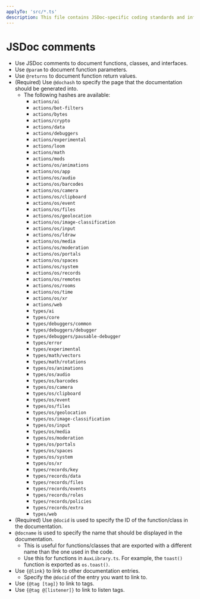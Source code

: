 ```yaml
---
applyTo: 'src/*.ts'
description: This file contains JSDoc-specific coding standards and information for TypeScript files.
---
```


# JSDoc comments

-   Use JSDoc comments to document functions, classes, and interfaces.
-   Use `@param` to document function parameters.
-   Use `@returns` to document function return values.
-   (Required) Use `@dochash` to specify the page that the documentation should be generated into.
    -   The following hashes are available:
        -   `actions/ai`
        -   `actions/bot-filters`
        -   `actions/bytes`
        -   `actions/crypto`
        -   `actions/data`
        -   `actions/debuggers`
        -   `actions/experimental`
        -   `actions/loom`
        -   `actions/math`
        -   `actions/mods`
        -   `actions/os/animations`
        -   `actions/os/app`
        -   `actions/os/audio`
        -   `actions/os/barcodes`
        -   `actions/os/camera`
        -   `actions/os/clipboard`
        -   `actions/os/event`
        -   `actions/os/files`
        -   `actions/os/geolocation`
        -   `actions/os/image-classification`
        -   `actions/os/input`
        -   `actions/os/ldraw`
        -   `actions/os/media`
        -   `actions/os/moderation`
        -   `actions/os/portals`
        -   `actions/os/spaces`
        -   `actions/os/system`
        -   `actions/os/records`
        -   `actions/os/remotes`
        -   `actions/os/rooms`
        -   `actions/os/time`
        -   `actions/os/xr`
        -   `actions/web`
        -   `types/ai`
        -   `types/core`
        -   `types/debuggers/common`
        -   `types/debuggers/debugger`
        -   `types/debuggers/pausable-debugger`
        -   `types/error`
        -   `types/experimental`
        -   `types/math/vectors`
        -   `types/math/rotations`
        -   `types/os/animations`
        -   `types/os/audio`
        -   `types/os/barcodes`
        -   `types/os/camera`
        -   `types/os/clipboard`
        -   `types/os/event`
        -   `types/os/files`
        -   `types/os/geolocation`
        -   `types/os/image-classification`
        -   `types/os/input`
        -   `types/os/media`
        -   `types/os/moderation`
        -   `types/os/portals`
        -   `types/os/spaces`
        -   `types/os/system`
        -   `types/os/xr`
        -   `types/records/key`
        -   `types/records/data`
        -   `types/records/files`
        -   `types/records/events`
        -   `types/records/roles`
        -   `types/records/policies`
        -   `types/records/extra`
        -   `types/web`
-   (Required) Use `@docid` is used to specify the ID of the function/class in the documentation.
-   `@docname` is used to specify the name that should be displayed in the documentation.
    -   This is useful for functions/classes that are exported with a different name than the one used in the code.
    -   Use this for functions in `AuxLibrary.ts`. For example, the `toast()` function is exported as `os.toast()`.
-   Use `{@link}` to link to other documentation entries.
    -   Specify the `@docid` of the entry you want to link to.
-   Use `{@tag [tag]}` to link to tags.
-   Use `{@tag @[listener]}` to link to listen tags.
